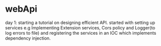 # webApi
day 1: starting a tutorial on designing efficient API. started with setting up services e.g Implementing Extension services, Cors policy and Logger(to log errors to file) and registering the services in an IOC which implements dependency injection.
